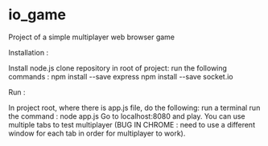 # io_game
Project of a simple multiplayer web browser game

Installation :

Install node.js
clone repository
in root of project:
run the following commands :
npm install --save express
npm install --save socket.io

Run :

In project root, where there is app.js file, do the following:
run a terminal
run the command : node app.js
Go to localhost:8080 and play. You can use multiple tabs to test multiplayer (BUG IN CHROME : need to use a different window for each tab in order for multiplayer to work).
